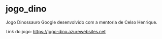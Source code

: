# jogo_dino
Jogo Dinossauro Google desenvolvido com a mentoria de  Celso Henrique.

Link do jogo: https://jogo-dino.azurewebsites.net
